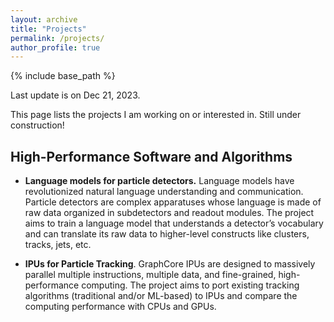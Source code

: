 ```yaml
---
layout: archive
title: "Projects"
permalink: /projects/
author_profile: true
---
```

{% include base_path %}

Last update is on Dec 21, 2023.

This page lists the projects I am working on or interested in. Still under construction!

## High-Performance Software and Algorithms
* **Language models for particle detectors.** Language models have revolutionized natural language understanding and communication. Particle detectors are complex apparatuses whose language is made of raw data organized in subdetectors and readout modules. The project aims to train a language model that understands a detector’s vocabulary and can translate its raw data to higher-level constructs like clusters, tracks, jets, etc.

* **IPUs for Particle Tracking**. GraphCore IPUs are designed to massively parallel multiple instructions, multiple data, and fine-grained, high-performance computing. The project aims to port existing tracking algorithms (traditional and/or ML-based) to IPUs and compare the computing performance with CPUs and GPUs.
